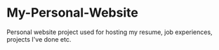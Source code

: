 # My-Personal-Website 
Personal website project used for hosting my resume, job experiences, projects I've done etc.
